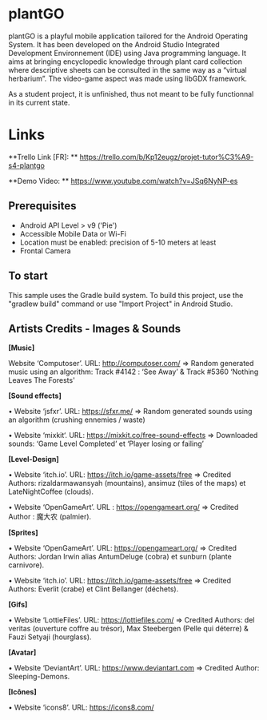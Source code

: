 plantGO
================

plantGO is a playful mobile application tailored for the Android Operating System.
It has been developed on the Android Studio Integrated Development Environnement (IDE) using Java programming language. 
It aims at bringing encyclopedic knowledge through plant card collection where descriptive sheets can be consulted in the same way as a “virtual herbarium”. The video-game aspect was made using libGDX framework.

As a student project, it is unfinished, thus not meant to be fully functionnal in its current state.

Links
============

**Trello Link [FR]: ** 
https://trello.com/b/Kp12eugz/projet-tutor%C3%A9-s4-plantgo

**Demo Video: **
https://www.youtube.com/watch?v=JSq6NyNP-es


Prerequisites
--------------

- Android API Level > v9 ('Pie')
- Accessible Mobile Data or Wi-Fi
- Location must be enabled: precision of 5-10 meters at least
- Frontal Camera

To start
---------------

This sample uses the Gradle build system. To build this project, use the
"gradlew build" command or use "Import Project" in Android Studio.


Artists Credits - Images & Sounds
-------

**[Music]**

Website ‘Computoser’. URL: http://computoser.com/
⇒ Random generated music using an algorithm: Track #4142 : ‘See Away’ & Track #5360 ‘Nothing Leaves The Forests'


**[Sound effects]**

   • Website ‘jsfxr’. URL: https://sfxr.me/
⇒ Random generated sounds using an algorithm (crushing ennemies / waste)

   • Website ‘mixkit‘. URL: https://mixkit.co/free-sound-effects
=> Downloaded sounds: ‘Game Level Completed’ et ‘Player losing or failing’


**[Level-Design]**

   • Website ‘itch.io’. URL: https://itch.io/game-assets/free
⇒ Credited Authors: rizaldarmawansyah (mountains), ansimuz (tiles of the maps) et LateNightCoffee (clouds).
    
   • Website ‘OpenGameArt’. URL : https://opengameart.org/
⇒ Credited Author : 魔大农 (palmier). 


**[Sprites]**

   • Website ‘OpenGameArt’. URL: https://opengameart.org/
⇒ Credited Authors: Jordan Irwin alias AntumDeluge (cobra) et sunburn (plante carnivore).
  
   • Website ‘itch.io’. URL: https://itch.io/game-assets/free
⇒ Credited Authors: Everlit (crabe) et Clint Bellanger (déchets).


**[Gifs]**

   • Website ‘LottieFiles’. URL: https://lottiefiles.com/
⇒ Credited Authors: del veritas (ouverture coffre au trésor), Max Steebergen (Pelle qui déterre) & Fauzi Setyaji (hourglass).


**[Avatar]**

   • Website ‘DeviantArt’. URL: https://www.deviantart.com
⇒ Credited Author: Sleeping-Demons.


**[Icônes]**

   • Website ‘icons8’. URL: https://icons8.com/


